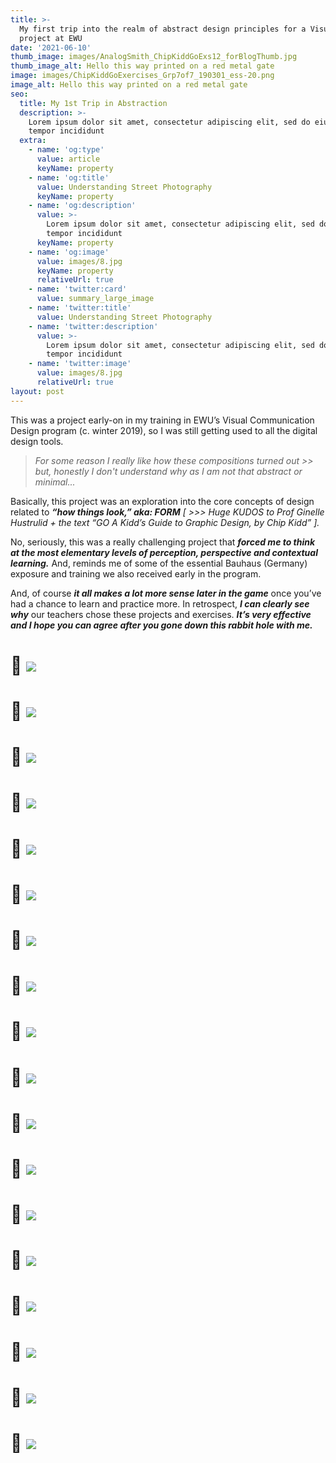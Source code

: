 ```yaml
---
title: >-
  My first trip into the realm of abstract design principles for a Visual Design
  project at EWU
date: '2021-06-10'
thumb_image: images/AnalogSmith_ChipKiddGoExs12_forBlogThumb.jpg
thumb_image_alt: Hello this way printed on a red metal gate
image: images/ChipKiddGoExercises_Grp7of7_190301_ess-20.png
image_alt: Hello this way printed on a red metal gate
seo:
  title: My 1st Trip in Abstraction
  description: >-
    Lorem ipsum dolor sit amet, consectetur adipiscing elit, sed do eiusmod
    tempor incididunt
  extra:
    - name: 'og:type'
      value: article
      keyName: property
    - name: 'og:title'
      value: Understanding Street Photography
      keyName: property
    - name: 'og:description'
      value: >-
        Lorem ipsum dolor sit amet, consectetur adipiscing elit, sed do eiusmod
        tempor incididunt
      keyName: property
    - name: 'og:image'
      value: images/8.jpg
      keyName: property
      relativeUrl: true
    - name: 'twitter:card'
      value: summary_large_image
    - name: 'twitter:title'
      value: Understanding Street Photography
    - name: 'twitter:description'
      value: >-
        Lorem ipsum dolor sit amet, consectetur adipiscing elit, sed do eiusmod
        tempor incididunt
    - name: 'twitter:image'
      value: images/8.jpg
      relativeUrl: true
layout: post
---
```

This was a project early-on in my training in EWU’s Visual Communication Design program (c. winter 2019), so I was still getting used to all the digital design tools.

> *For some reason I really like how these compositions turned out >> but, honestly I don't understand why as I am not that abstract or minimal...*

Basically, this project was an exploration into the core concepts of design related to ***“how things look,” aka: FORM*** *\[ >>> Huge KUDOS to Prof Ginelle Hustrulid + the text “GO A Kidd’s Guide to Graphic Design, by Chip Kidd” ].*

No, seriously, this was a really challenging project that ***forced me to think at the most elementary levels of perception, perspective and contextual learning.*** And, reminds me of some of the essential Bauhaus (Germany) exposure and training we also received early in the program.

And, of course ***it all makes a lot more sense later in the game*** once you’ve had a chance to learn and practice more. In retrospect, ***I can clearly see why*** our teachers chose these projects and exercises. ***It’s very effective and I hope you can agree after you gone down this rabbit hole with me.***

# 🤔 ![](https://www.dropbox.com/s/qpmfvpx2wulhxgt/AnalogSmith_ChipKiddGoExs.jpg?raw=1)

# 🤔 ![](https://www.dropbox.com/s/co5r9jkk0oxg489/AnalogSmith_ChipKiddGoExs2.jpg?raw=1)

# 🤔 ![](https://www.dropbox.com/s/q9mp49ru3nvun94/AnalogSmith_ChipKiddGoExs3.jpg?raw=1)

# 🤔 ![](https://www.dropbox.com/s/3kipf1p24fl7zwe/AnalogSmith_ChipKiddGoExs4.jpg?raw=1)

# 🤔 ![](https://www.dropbox.com/s/9reuv1b0wb7orq1/AnalogSmith_ChipKiddGoExs5.jpg?raw=1)

# 🤔 ![](https://www.dropbox.com/s/abi6tr7q9dnxpnc/AnalogSmith_ChipKiddGoExs6.jpg?raw=1)

# 🤔 ![](https://www.dropbox.com/s/34e4viynibecukd/AnalogSmith_ChipKiddGoExs7.jpg?raw=1)

# 🤔 ![](https://www.dropbox.com/s/9ypldiemtwm25me/AnalogSmith_ChipKiddGoExs8.jpg?raw=1)

# 🤔 ![](https://www.dropbox.com/s/2zlnld8gpou7iz4/AnalogSmith_ChipKiddGoExs9.jpg?raw=1)

# 🤔 ![](https://www.dropbox.com/s/vcn5qtm53ugxfl0/AnalogSmith_ChipKiddGoExs10.jpg?raw=1)

# 🤔 ![](https://www.dropbox.com/s/o3g4bza9ikwif3z/AnalogSmith_ChipKiddGoExs11.jpg?raw=1)

# 🤔 ![](https://www.dropbox.com/s/ndn4qlmaahuyodc/AnalogSmith_ChipKiddGoExs12.jpg?raw=1)

# 🤔 ![](https://www.dropbox.com/s/yuxp2ka8h2e7ufz/AnalogSmith_ChipKiddGoExs13.jpg?raw=1)

# 🤔 ![](https://www.dropbox.com/s/dizidj4imbg4fgf/AnalogSmith_ChipKiddGoExs14.jpg?raw=1)

# 🤔 ![](https://www.dropbox.com/s/jhn3lioi6thj9rs/AnalogSmith_ChipKiddGoExs15.jpg?raw=1)

# 🤔 ![](https://www.dropbox.com/s/zbau24t7joapqof/AnalogSmith_ChipKiddGoExs16.jpg?raw=1)

# 🤔 ![](https://www.dropbox.com/s/80y1hegzf83045d/AnalogSmith_ChipKiddGoExs17.jpg?raw=1)

# 🤔 ![](https://www.dropbox.com/s/0f2xjkyj87yq0ig/AnalogSmith_ChipKiddGoExs19.jpg?raw=1)
